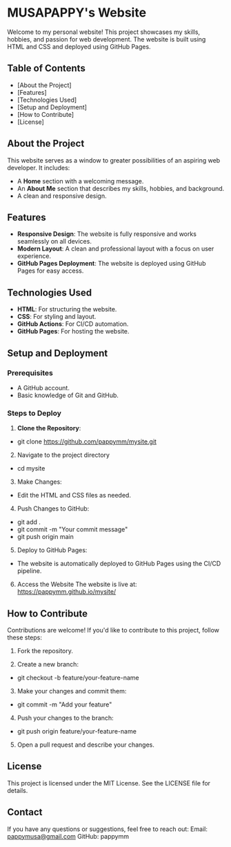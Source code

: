 # MUSAPAPPY's Website

Welcome to my personal website! This project showcases my skills, hobbies, and passion for web development. The website is built using HTML and CSS and deployed using GitHub Pages.

## Table of Contents
- [About the Project]
- [Features]
- [Technologies Used]
- [Setup and Deployment]
- [How to Contribute]
- [License]
  
## About the Project
This website serves as a window to greater possibilities of an aspiring web developer. It includes:
- A **Home** section with a welcoming message.
- An **About Me** section that describes my skills, hobbies, and background.
- A clean and responsive design.

## Features
- **Responsive Design**: The website is fully responsive and works seamlessly on all devices.
- **Modern Layout**: A clean and professional layout with a focus on user experience.
- **GitHub Pages Deployment**: The website is deployed using GitHub Pages for easy access.

## Technologies Used
- **HTML**: For structuring the website.
- **CSS**: For styling and layout.
- **GitHub Actions**: For CI/CD automation.
- **GitHub Pages**: For hosting the website.

## Setup and Deployment
### Prerequisites
- A GitHub account.
- Basic knowledge of Git and GitHub.

### Steps to Deploy
1. **Clone the Repository**:
  - git clone https://github.com/pappymm/mysite.git
   
2. Navigate to the project directory
 - cd mysite

3. Make Changes:
- Edit the HTML and CSS files as needed.

4. Push Changes to GitHub:
- git add .
- git commit -m "Your commit message"
- git push origin main
  
5. Deploy to GitHub Pages:
- The website is automatically deployed to GitHub Pages using the CI/CD pipeline.

6. Access the Website
The website is live at:
https://pappymm.github.io/mysite/

## How to Contribute ##
Contributions are welcome! If you'd like to contribute to this project, follow these steps:
1. Fork the repository.

2. Create a new branch:
- git checkout -b feature/your-feature-name
  
3. Make your changes and commit them:
- git commit -m "Add your feature"
  
4. Push your changes to the branch:
- git push origin feature/your-feature-name
  
5. Open a pull request and describe your changes.

## License ##
This project is licensed under the MIT License. See the LICENSE file for details.

## Contact ##
If you have any questions or suggestions, feel free to reach out:
Email: pappymusa@gmail.com
GitHub: pappymm


